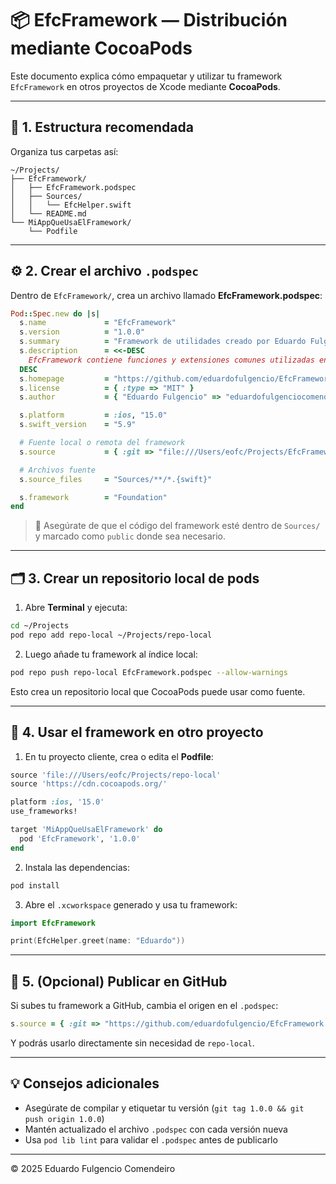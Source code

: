# 📦 EfcFramework — Distribución mediante CocoaPods

Este documento explica cómo empaquetar y utilizar tu framework `EfcFramework` en otros proyectos de Xcode mediante **CocoaPods**.

---

## 🧱 1. Estructura recomendada

Organiza tus carpetas así:

```
~/Projects/
├── EfcFramework/
│   ├── EfcFramework.podspec
│   ├── Sources/
│   │   └── EfcHelper.swift
│   └── README.md
└── MiAppQueUsaElFramework/
    └── Podfile
```

---

## ⚙️ 2. Crear el archivo `.podspec`

Dentro de `EfcFramework/`, crea un archivo llamado **EfcFramework.podspec**:

```ruby
Pod::Spec.new do |s|
  s.name             = "EfcFramework"
  s.version          = "1.0.0"
  s.summary          = "Framework de utilidades creado por Eduardo Fulgencio"
  s.description      = <<-DESC
    EfcFramework contiene funciones y extensiones comunes utilizadas en proyectos iOS.
  DESC
  s.homepage         = "https://github.com/eduardofulgencio/EfcFramework"
  s.license          = { :type => "MIT" }
  s.author           = { "Eduardo Fulgencio" => "eduardofulgenciocomendeiro@gmail.com" }

  s.platform         = :ios, "15.0"
  s.swift_version    = "5.9"

  # Fuente local o remota del framework
  s.source           = { :git => "file:///Users/eofc/Projects/EfcFramework", :tag => s.version.to_s }

  # Archivos fuente
  s.source_files     = "Sources/**/*.{swift}"

  s.framework        = "Foundation"
end
```

> 🔹 Asegúrate de que el código del framework esté dentro de `Sources/` y marcado como `public` donde sea necesario.

---

## 🗂️ 3. Crear un repositorio local de pods

1. Abre **Terminal** y ejecuta:

```bash
cd ~/Projects
pod repo add repo-local ~/Projects/repo-local
```

2. Luego añade tu framework al índice local:

```bash
pod repo push repo-local EfcFramework.podspec --allow-warnings
```

Esto crea un repositorio local que CocoaPods puede usar como fuente.

---

## 🚀 4. Usar el framework en otro proyecto

1. En tu proyecto cliente, crea o edita el **Podfile**:

```ruby
source 'file:///Users/eofc/Projects/repo-local'
source 'https://cdn.cocoapods.org/'

platform :ios, '15.0'
use_frameworks!

target 'MiAppQueUsaElFramework' do
  pod 'EfcFramework', '1.0.0'
end
```

2. Instala las dependencias:

```bash
pod install
```

3. Abre el `.xcworkspace` generado y usa tu framework:

```swift
import EfcFramework

print(EfcHelper.greet(name: "Eduardo"))
```

---

## 🧪 5. (Opcional) Publicar en GitHub

Si subes tu framework a GitHub, cambia el origen en el `.podspec`:

```ruby
s.source = { :git => "https://github.com/eduardofulgencio/EfcFramework.git", :tag => s.version.to_s }
```

Y podrás usarlo directamente sin necesidad de `repo-local`.

---

## 💡 Consejos adicionales

- Asegúrate de compilar y etiquetar tu versión (`git tag 1.0.0 && git push origin 1.0.0`)
- Mantén actualizado el archivo `.podspec` con cada versión nueva
- Usa `pod lib lint` para validar el `.podspec` antes de publicarlo

---

© 2025 Eduardo Fulgencio Comendeiro
